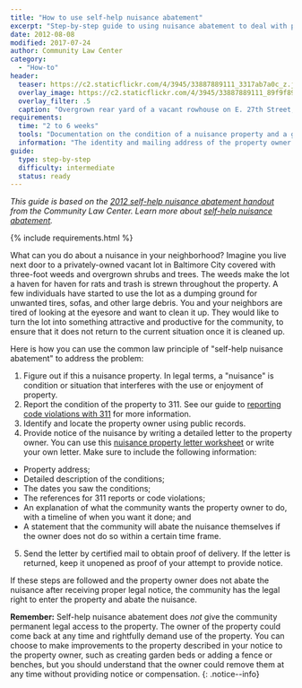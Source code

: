 ```yaml
---
title: "How to use self-help nuisance abatement"
excerpt: "Step-by-step guide to using nuisance abatement to deal with problem properties."
date: 2012-08-08
modified: 2017-07-24
author: Community Law Center
category:
  - "How-to"
header:
  teaser: https://c2.staticflickr.com/4/3945/33887889111_3317ab7a0c_z.jpg
  overlay_image: https://c2.staticflickr.com/4/3945/33887889111_89f9f893cb_h.jpg
  overlay_filter: .5
  caption: "Overgrown rear yard of a vacant rowhouse on E. 27th Street, 2017 April 12. Photograph by [Eli Pousson](https://www.flickr.com/photos/elipousson/33887889111/) ([CC 0](https://creativecommons.org/licenses/publicdomain/))."
requirements:
  time: "2 to 6 weeks"
  tools: "Documentation on the condition of a nuisance property and a group of concerned neighbors."
  information: "The identity and mailing address of the property owner."
guide:
  type: step-by-step
  difficulty: intermediate
  status: ready
---
```


*This guide is based on the [2012 self-help nuisance abatement handout](http://communitylaw.org/wp-content/uploads/2012/08/self-help-nuisance-abatement-handout.pdf) from the Community Law Center. Learn more about [self-help nuisance abatement](http://communitylaw.org/urbanagriculturelawproject/self-help-nuisance-abatement-2/).*

{% include requirements.html %}

What can you do about a nuisance in your neighborhood? Imagine you live next door to a privately-owned vacant lot in Baltimore City covered with three-foot weeds and overgrown shrubs and trees. The weeds make the lot a haven for haven for rats and trash is strewn throughout the property. A few individuals have started to use the lot as a dumping ground for unwanted tires, sofas, and other large debris. You and your neighbors are tired of looking at the eyesore and want to clean it up. They would like to turn the lot into something attractive and productive for the community, to ensure that it does not return to the current situation once it is cleaned up.

Here is how you can use the common law principle of "self-help nuisance abatement" to address the problem:

1. Figure out if this a nuisance property. In legal terms, a "nuisance" is condition or situation that interferes with the use or enjoyment of property.
2. Report the condition of the property to 311. See our guide to [reporting code violations with 311](https://baltimoreheritage.github.io/vacant-buildings-101/guides/report-code-violations/) for more information.
3. Identify and locate the property owner using public records.
4. Provide notice of the nuisance by writing a detailed letter to the property owner. You can use this [nuisance property letter worksheet](http://communitylaw.org/wp-content/uploads/2016/09/Nuisance-Property-Letter-Worksheet.pdf) or write your own letter. Make sure to include the following information:
  - Property address;
  - Detailed description of the conditions;
  - The dates you saw the conditions;
  - The references for 311 reports or code violations;
  - An explanation of what the community wants the property owner to do, with a timeline of when you want it done; and
  - A statement that the community will abate the nuisance themselves if the owner does not do so within a certain time frame.
5. Send the letter by certified mail to obtain proof of delivery. If the letter is returned, keep it unopened as proof of your attempt to provide notice.

If these steps are followed and the property owner does not abate the nuisance after receiving proper legal notice, the community has the legal right to enter the property and abate the nuisance.

**Remember:** Self-help nuisance abatement does *not* give the community permanent legal access to the property. The owner of the property could come back at any time and rightfully demand use of the property. You can choose to make improvements to the property described in your notice to the property owner, such as creating garden beds or adding a fence or benches, but you should understand that the owner could remove them at any time without providing notice or compensation.
{: .notice--info}